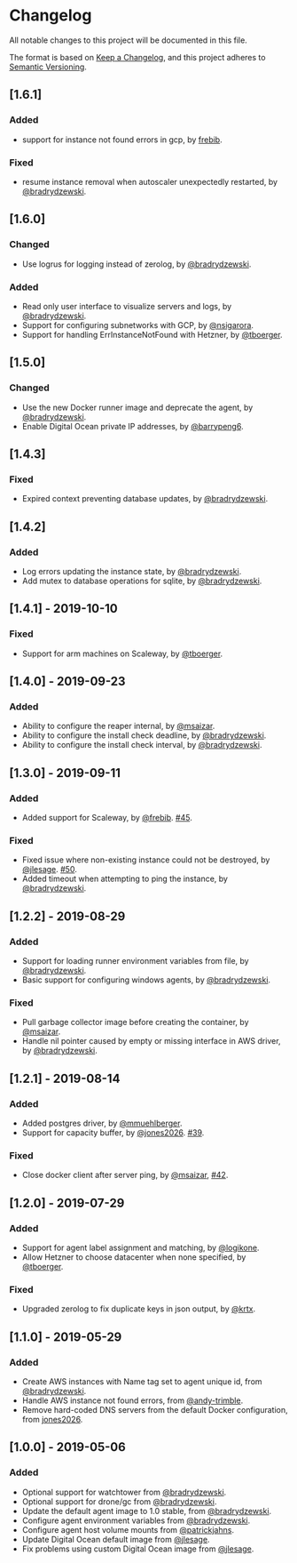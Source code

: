 # Changelog
All notable changes to this project will be documented in this file.

The format is based on [Keep a Changelog](https://keepachangelog.com/en/1.0.0/),
and this project adheres to [Semantic Versioning](https://semver.org/spec/v2.0.0.html).

## [1.6.1]
### Added
- support for instance not found errors in gcp, by [frebib](https://github.com/frebib).

### Fixed
- resume instance removal when autoscaler unexpectedly restarted, by [@bradrydzewski](https://github.com/bradrydzewski).

## [1.6.0]
### Changed
- Use logrus for logging instead of zerolog, by [@bradrydzewski](https://github.com/bradrydzewski).

### Added
- Read only user interface to visualize servers and logs, by [@bradrydzewski](https://github.com/bradrydzewski). 
- Support for configuring subnetworks with GCP, by [@nsigarora](https://github.com/nsigarora).
- Support for handling  ErrInstanceNotFound with Hetzner, by [@tboerger](https://github.com/tboerger).

## [1.5.0]
### Changed
- Use the new Docker runner image and deprecate the agent, by [@bradrydzewski](https://github.com/bradrydzewski).
- Enable Digital Ocean private IP addresses, by [@barrypeng6](https://github.com/barrypeng6).

## [1.4.3]
### Fixed
- Expired context preventing database updates, by [@bradrydzewski](https://github.com/bradrydzewski).

## [1.4.2]
### Added
- Log errors updating the instance state, by [@bradrydzewski](https://github.com/bradrydzewski).
- Add mutex to database operations for sqlite, by [@bradrydzewski](https://github.com/bradrydzewski).

## [1.4.1] - 2019-10-10
### Fixed
- Support for arm machines on Scaleway, by [@tboerger](https://github.com/tboerger).

## [1.4.0] - 2019-09-23
### Added
- Ability to configure the reaper internal, by [@msaizar](https://github.com/msaizar).
- Ability to configure the install check deadline, by [@bradrydzewski](https://github.com/bradrydzewski).
- Ability to configure the install check interval, by [@bradrydzewski](https://github.com/bradrydzewski).

## [1.3.0] - 2019-09-11
### Added

- Added support for Scaleway, by [@frebib](https://github.com/frebib). [#45](https://github.com/drone/autoscaler/pull/45).

### Fixed

- Fixed issue where non-existing instance could not be destroyed, by [@jlesage](https://github.com/jlesage). [#50](https://github.com/drone/autoscaler/pull/50).
- Added timeout when attempting to ping the instance, by [@bradrydzewski](https://github.com/bradrydzewski).

## [1.2.2] - 2019-08-29
### Added

- Support for loading runner environment variables from file, by [@bradrydzewski](https://github.com/bradrydzewski).
- Basic support for configuring windows agents, by [@bradrydzewski](https://github.com/bradrydzewski).

### Fixed

- Pull garbage collector image before creating the container, by [@msaizar](https://github.com/msaizar).
- Handle nil pointer caused by empty or missing interface in AWS driver, by [@bradrydzewski](https://github.com/bradrydzewski).

## [1.2.1] - 2019-08-14
### Added

- Added postgres driver, by [@mmuehlberger](https://github.com/mmuehlberger).
- Support for capacity buffer, by [@jones2026](https://github.com/jones2026). [#39](https://github.com/drone/autoscaler/pull/39).

### Fixed

- Close docker client after server ping, by [@msaizar](https://github.com/msaizar), [#42](https://github.com/drone/autoscaler/pull/42).

## [1.2.0] - 2019-07-29
### Added

- Support for agent label assignment and matching, by [@logikone](https://github.com/logikone).
- Allow Hetzner to choose datacenter when none specified, by [@tboerger](https://github.com/tboerger).

### Fixed

- Upgraded zerolog to fix duplicate keys in json output, by [@krtx](https://github.com/krtx).

## [1.1.0] - 2019-05-29
### Added

- Create AWS instances with Name tag set to agent unique id, from [@bradrydzewski](https://github.com/bradrydzewski).
- Handle AWS instance not found errors, from [@andy-trimble](https://github.com/andy-trimble).
- Remove hard-coded DNS servers from the default Docker configuration, from [jones2026](https://github.com/jones2026).

## [1.0.0] - 2019-05-06
### Added

- Optional support for watchtower from [@bradrydzewski](https://github.com/bradrydzewski).
- Optional support for drone/gc from [@bradrydzewski](https://github.com/bradrydzewski). 
- Update the default agent image to 1.0 stable, from [@bradrydzewski](https://github.com/bradrydzewski).
- Configure agent environment variables from [@bradrydzewski](https://github.com/bradrydzewski).
- Configure agent host volume mounts from [@patrickjahns](https://github.com/patrickjahns).
- Update Digital Ocean default image from [@jlesage](https://github.com/jlesage).
- Fix problems using custom Digital Ocean image from [@jlesage](https://github.com/jlesage).
